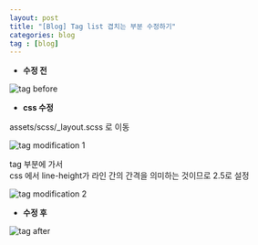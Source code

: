 ```yaml
---
layout: post
title: "[Blog] Tag list 겹치는 부분 수정하기"
categories: blog
tag : [blog]
---
```


- **수정 전**<br>

![tag before](https://krispediadot.github.io/assets/images/tag_before.jpg)

- **css 수정**<br>

assets/scss/_layout.scss 로 이동<br>

![tag modification 1](https://krispediadot.github.io/assets/images/tag_modification_1.jpg)

tag 부분에 가서 <br>
css 에서 line-height가 라인 간의 간격을 의미하는 것이므로 2.5로 설정<br>

![tag modification 2](https://krispediadot.github.io/assets/images/tag_modification_2.jpg)


- **수정 후**<br>

![tag after](https://krispediadot.github.io/assets/images/tag_after.jpg)